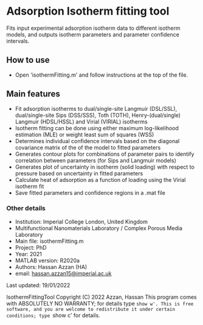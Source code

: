 # Adsorption Isotherm fitting tool

Fits input experimental adsorption isotherm data to different isotherm models, and outputs isotherm parameters and parameter confidence intervals.

## How to use
- Open 'isothermFitting.m' and follow instructions at the top of the file.

## Main features

- Fit adsorption isotherms to dual/single-site Langmuir (DSL/SSL), dual/single-site Sips (DSS/SSS), Toth (TOTH), Henry-(dual/single) Langmuir (HDSL/HSSL) and Virial (VIRIAL) isotherms
- Isotherm fitting can be done using either maximum log-likelihood estimation (MLE) or weight least sum of squares (WSS)
- Determines individual confidence intervals based on the diagonal covariance matrix of the of the model to fitted parameters
- Generates contour plots for combinations of parameter pairs to identify correlation between parameters (for Sips and Langmuir models)
- Generates plot of uncertainty in isotherm (solid loading) with respect to pressure based on uncertainty in fitted parameters
- Calculate heat of adsorption as a function of loading using the Virial isotherm fit
- Save fitted parameters and confidence regions in a .mat file

### Other details
- Institution: Imperial College London, United Kingdom
- Multifunctional Nanomaterials Laboratory / Complex Porous Media Laboratory
- Main file: isothermFitting.m
- Project: PhD
- Year: 2021
- MATLAB version: R2020a
- Authors: Hassan Azzan (HA)
- email: hassan.azzan15@imperial.ac.uk

Last updated: 19/01/2022

IsothermFittingTool  Copyright (C) 2022  Azzan, Hassan
This program comes with ABSOLUTELY NO WARRANTY; for details type `show w'.
This is free software, and you are welcome to redistribute it
under certain conditions; type `show c' for details.
